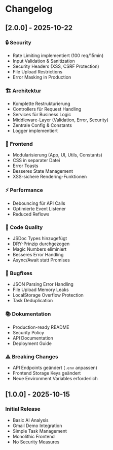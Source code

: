 # Changelog

## [2.0.0] - 2025-10-22

### 🔒 Security
- Rate Limiting implementiert (100 req/15min)
- Input Validation & Sanitization
- Security Headers (XSS, CSRF Protection)
- File Upload Restrictions
- Error Masking in Production

### 🏗️ Architektur
- Komplette Restrukturierung
- Controllers für Request Handling
- Services für Business Logic
- Middleware-Layer (Validation, Error, Security)
- Zentrale Config & Constants
- Logger implementiert

### 🎨 Frontend
- Modularisierung (App, UI, Utils, Constants)
- CSS in separater Datei
- Error Toasts
- Besseres State Management
- XSS-sichere Rendering-Funktionen

### ⚡ Performance
- Debouncing für API Calls
- Optimierte Event Listener
- Reduced Reflows

### 📝 Code Quality
- JSDoc Types hinzugefügt
- DRY-Prinzip durchgezogen
- Magic Numbers eliminiert
- Besseres Error Handling
- Async/Await statt Promises

### 🐛 Bugfixes
- JSON Parsing Error Handling
- File Upload Memory Leaks
- LocalStorage Overflow Protection
- Task Deduplication

### 📚 Dokumentation
- Production-ready README
- Security Policy
- API Documentation
- Deployment Guide

### ⚠️ Breaking Changes
- API Endpoints geändert (`.env` anpassen)
- Frontend Storage Keys geändert
- Neue Environment Variables erforderlich

## [1.0.0] - 2025-10-15

### Initial Release
- Basic AI Analysis
- Gmail Demo Integration
- Simple Task Management
- Monolithic Frontend
- No Security Measures
